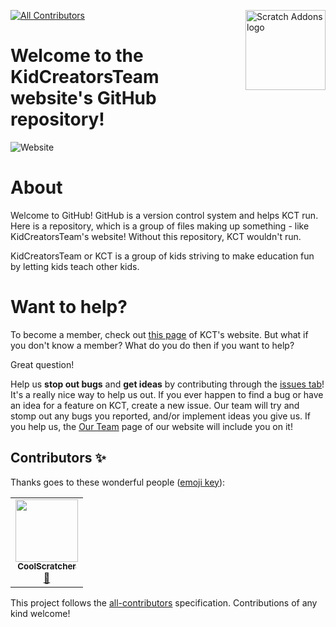 <img src="http://kidcreatorsteam.com/KCT_logo.png" alt="Scratch Addons logo" align="right" width="128px"></img>
<!-- ALL-CONTRIBUTORS-BADGE:START - Do not remove or modify this section -->
[![All Contributors](https://img.shields.io/badge/all_contributors-1-orange.svg?style=flat-square)](#contributors-)
<!-- ALL-CONTRIBUTORS-BADGE:END -->
# Welcome to the KidCreatorsTeam website's GitHub repository!

![Website](https://img.shields.io/website?down_message=offline&style=for-the-badge&up_color=blue&up_message=online&url=http%3A%2F%2Fkidcreatorsteam.com%2F)

# About
Welcome to GitHub! GitHub is a version control system and helps KCT run. Here is a repository, which is a group of files making up something - like KidCreatorsTeam's website! Without this repository, KCT wouldn't run.

KidCreatorsTeam or KCT is a group of kids striving to make education fun by letting kids teach other kids.

# Want to help?
To become a member, check out [this page](http://kidcreatorsteam.com/community/join-us.html) of KCT's website. But what if you don't know a member? What do you do then if you want to help?

Great question!

Help us **stop out bugs** and **get ideas** by contributing through the [issues tab](https://github.com/kidcreatorsteam/www/issues)! It's a really nice way to help us out. If you ever happen to find a bug or have an idea for a feature on KCT, create a new issue. Our team will try and stomp out any bugs you reported, and/or implement ideas you give us. If you help us, the [Our Team](http://kidcreatorsteam.com/our-team.html) page of our website will include you on it!

## Contributors ✨

Thanks goes to these wonderful people ([emoji key](https://allcontributors.org/docs/en/emoji-key)):

<!-- ALL-CONTRIBUTORS-LIST:START - Do not remove or modify this section -->
<!-- prettier-ignore-start -->
<!-- markdownlint-disable -->
<table>
  <tr>
    <td align="center"><a href="http://kidcreatorsteam.com"><img src="https://avatars1.githubusercontent.com/u/65724251?v=4" width="100px;" alt=""/><br /><sub><b>CoolScratcher</b></sub></a><br /><a href="#business-Cool-Scratcher" title="Business development">💼</a></td>
  </tr>
</table>

<!-- markdownlint-enable -->
<!-- prettier-ignore-end -->
<!-- ALL-CONTRIBUTORS-LIST:END -->

This project follows the [all-contributors](https://github.com/all-contributors/all-contributors) specification. Contributions of any kind welcome!